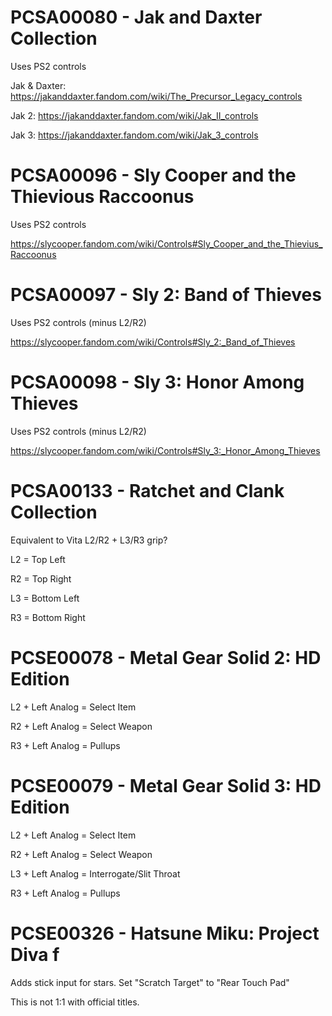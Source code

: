 # PCSA00080 - Jak and Daxter Collection

Uses PS2 controls



Jak & Daxter: https://jakanddaxter.fandom.com/wiki/The_Precursor_Legacy_controls

Jak 2: https://jakanddaxter.fandom.com/wiki/Jak_II_controls

Jak 3: https://jakanddaxter.fandom.com/wiki/Jak_3_controls



# PCSA00096 - Sly Cooper and the Thievious Raccoonus

Uses PS2 controls

https://slycooper.fandom.com/wiki/Controls#Sly_Cooper_and_the_Thievius_Raccoonus

# PCSA00097 - Sly 2: Band of Thieves

Uses PS2 controls (minus L2/R2)



https://slycooper.fandom.com/wiki/Controls#Sly_2:_Band_of_Thieves



# PCSA00098 - Sly 3: Honor Among Thieves

Uses PS2 controls (minus L2/R2)



https://slycooper.fandom.com/wiki/Controls#Sly_3:_Honor_Among_Thieves



# PCSA00133 - Ratchet and Clank Collection


Equivalent to Vita L2/R2 + L3/R3 grip?


L2 = Top Left

R2 = Top Right

L3 = Bottom Left

R3 = Bottom Right



# PCSE00078 - Metal Gear Solid 2: HD Edition

L2 + Left Analog = Select Item

R2 + Left Analog = Select Weapon

R3 + Left Analog = Pullups



# PCSE00079 - Metal Gear Solid 3: HD Edition

L2 + Left Analog = Select Item

R2 + Left Analog = Select Weapon

L3 + Left Analog = Interrogate/Slit Throat

R3 + Left Analog = Pullups



# PCSE00326 - Hatsune Miku: Project Diva f

Adds stick input for stars. Set "Scratch Target" to "Rear Touch Pad"

This is not 1:1 with official titles. 

